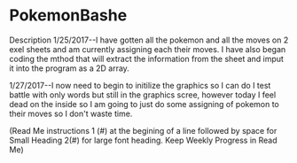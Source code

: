 # PokemonBashe
Description
1/25/2017--I have gotten all the pokemon and all the moves on 2 exel sheets and am currently assigning each their moves. I have also began coding the mthod that will extract the information from the sheet and imput it
into the program as a 2D array.

1/27/2017--I now need to begin to initilize the graphics so I can do I test battle with only words but still in the graphics scree, however today I feel dead on the inside so I am going to just do some assigning of pokemon to their moves so I don't waste time.





(Read Me instructions 1 (#) at the begining of a line followed by space for Small Heading 2(#) for large font heading. Keep Weekly Progress in Read Me)

